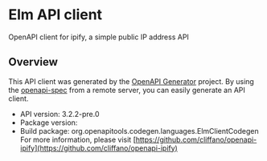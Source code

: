 # Elm API client

OpenAPI client for ipify, a simple public IP address API

## Overview
This API client was generated by the [OpenAPI Generator](https://openapi-generator.tech) project. By using the [openapi-spec](https://github.com/OAI/OpenAPI-Specification) from a remote server, you can easily generate an API client.

- API version: 3.2.2-pre.0
- Package version: 
- Build package: org.openapitools.codegen.languages.ElmClientCodegen
For more information, please visit [https://github.com/cliffano/openapi-ipify](https://github.com/cliffano/openapi-ipify)
